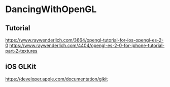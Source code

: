 # DancingWithOpenGL

## Tutorial

https://www.raywenderlich.com/3664/opengl-tutorial-for-ios-opengl-es-2-0
https://www.raywenderlich.com/4404/opengl-es-2-0-for-iphone-tutorial-part-2-textures

## iOS GLKit

https://developer.apple.com/documentation/glkit

